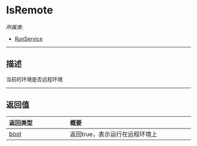 # IsRemote

*所属类*:
* [RunService](/Api/Classes/Service/RunService.md)
------------------------------------------------------------------------------------------
## 描述

当前的环境是否远程环境


------------------------------------------------------------------------------------------
## 返回值

|<div style="width:150px">返回类型</div>|<div style="width:520px">概要</div>|
|:---|:---|
|[bool](/Api/DataType/Bool.md)|返回true，表示运行在远程环境上|
